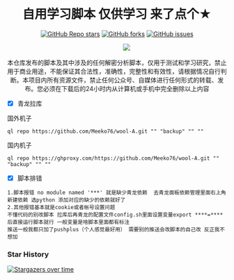 <div align="center"> 
<h1 align="center">自用学习脚本 仅供学习 来了点个★</h1>

<a href="https://github.com/Meeko76/wool-A/stargazers"><img alt="GitHub Repo stars" src="https://img.shields.io/github/stars/Meeko76/wool-A?color=yellow&logo=riseup&logoColor=yellow&style=flat-square"></a>
<a href="https://github.com/Meeko76/wool-A/network/members"><img alt="GitHub forks" src="https://img.shields.io/github/forks/Meeko76/wool-A?color=orange&style=flat-square"></a>
<a href="https://github.com/Meeko76/wool-A/issues"><img alt="GitHub issues" src="https://img.shields.io/github/issues/Meeko76/wool-A?color=red&style=flat-square"></a>
</div>
                                           
&emsp;&emsp;&emsp;&emsp;&emsp;&emsp;&emsp;&emsp;&emsp;&emsp;&emsp;&emsp;&emsp;&emsp;&emsp;&emsp;&emsp;&emsp;&emsp;![](http://profile-counter.glitch.me/Meeko76/count.svg)
<div align="center">
本仓库发布的脚本及其中涉及的任何解密分析脚本，仅用于测试和学习研究，禁止用于商业用途，不能保证其合法性，准确性，完整性和有效性，请根据情况自行判断。本项目内所有资源文件，禁止任何公众号、自媒体进行任何形式的转载、发布。您必须在下载后的24小时内从计算机或手机中完全删除以上内容
</div>


- [x] 青龙拉库

国外机子
```
ql repo https://github.com/Meeko76/wool-A.git "" "backup" "" ""
```
国内机子
```
ql repo https://ghproxy.com/https://github.com/Meeko76/wool-A.git "" "backup" "" ""
```
- [x] 脚本排错

```
1.脚本报错 no module named '***' 就是缺少青龙依赖  去青龙面板依赖管理里面右上角新建依赖 选python 添加对应的缺少的依赖就好了
2.其他报错基本就是cookie或者帐号设置问题 
不懂代码的别改脚本 拉库后再青龙的配置文件config.sh里面设置变量export ****=**** 后直接运行脚本就行 一般变量是啥脚本里面都有标注
推送一般我都只加了pushplus（个人感觉最好用） 需要别的推送会改脚本的自己改 反正我不想加
```



### Star History

[![Stargazers over time](https://starchart.cc/Meeko76/wool-A.svg)](https://starchart.cc/Meeko76/wool-A) 
